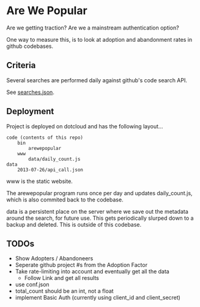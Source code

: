 # Are We Popular
Are we getting traction? Are we a mainstream authentication option?

One way to measure this,
is to look at adoption and abandonment rates in github codebases.

## Criteria

Several searches are performed daily against github's code search API.

See [searches.json](etc/searches.json).

## Deployment

Project is deployed on dotcloud and has the following layout...

```
code (contents of this repo)
    bin
        arewepopular
    www
        data/daily_count.js
data
    2013-07-26/api_call.json
```
www is the static website.

The arewepopular program runs once per day and updates daily_count.js,
which is also commited back to the codebase.

data is a persistent place on the server where we save out the
metadata around the search, for future use. This gets periodically
slurped down to a backup and deleted. This is outside of this codebase.

## TODOs
* Show Adopters / Abandoneers
* Seperate github project #s from the Adoption Factor
* Take rate-limiting into account and eventually get all the data
  * Follow Link and get all results
* use conf.json
* total_count should be an int, not a float
* implement Basic Auth (currently using client_id and client_secret)